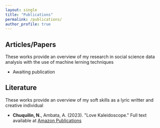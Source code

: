 ```yaml
---
layout: single
title: "Publications"
permalink: /publications/
author_profile: true
---
```


## Articles/Papers

These works provide an overview of my research in social science data analysis with the use of machine lerning techniques

* Awaiting publication

## Literature

These works provide an overview of my soft skills as a lyric writter and creative individual

* **Chuquilin, N.**, Ambata, A. (2023).
"Love Kaleidoscope." Full text available at <a href=""> Amazon Publications </a> 

